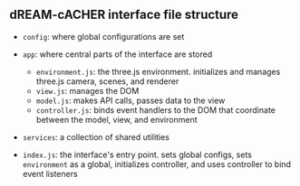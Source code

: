 ## dREAM-cACHER interface file structure

- `config`: where global configurations are set


- `app`: where central parts of the interface are stored
  - `environment.js`: the three.js environment. initializes and manages three.js camera, scenes, and renderer
  - `view.js`: manages the DOM
  - `model.js`: makes API calls, passes data to the view
  - `controller.js`: binds event handlers to the DOM that coordinate between the model, view, and environment


- `services`: a collection of shared utilities


- `index.js`: the interface's entry point. sets global configs, sets `environment` as a global, initializes controller, and uses controller to bind event listeners
